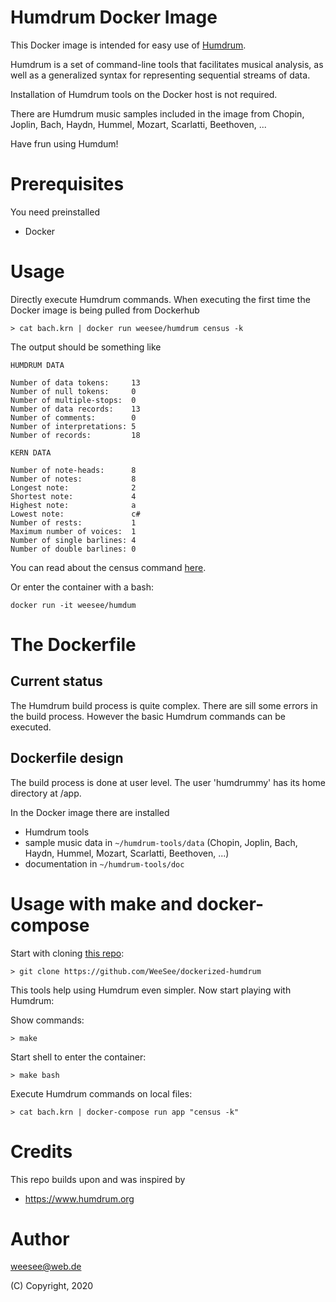 Humdrum Docker Image
====================

This Docker image is intended for easy use of [Humdrum](https://www.humdrum.org).

Humdrum is a set of command-line tools that facilitates musical analysis, as well as a generalized syntax for representing sequential streams of data.

Installation of Humdrum tools on the Docker host is not required.

There are Humdrum music samples included in the image from Chopin, Joplin, Bach, Haydn, Hummel, Mozart, Scarlatti, Beethoven, ...

Have frun using Humdum!

# Prerequisites

You need preinstalled

* Docker

# Usage 

Directly execute Humdrum commands. When executing the first time the 
Docker image is being pulled from Dockerhub

    > cat bach.krn | docker run weesee/humdrum census -k

The output should be something like

```
HUMDRUM DATA

Number of data tokens:     13
Number of null tokens:     0
Number of multiple-stops:  0
Number of data records:    13
Number of comments:        0
Number of interpretations: 5
Number of records:         18

KERN DATA

Number of note-heads:      8
Number of notes:           8
Longest note:              2
Shortest note:             4
Highest note:              a
Lowest note:               c#
Number of rests:           1
Maximum number of voices:  1
Number of single barlines: 4
Number of double barlines: 0
```

You can read about the census command [here](https://www.humdrum.org/guide/ch03/#the-census-command).

Or enter the container with a bash:

    docker run -it weesee/humdum

# The Dockerfile

## Current status

The Humdrum build process is quite complex. There are sill some
errors in the build process. However the basic Humdrum commands
can be executed. 

## Dockerfile design

The build process is done at user level. The user 'humdrummy' has its
home directory at /app. 

In the Docker image there are installed

* Humdrum tools
* sample music data in ```~/humdrum-tools/data``` (Chopin, Joplin, Bach, Haydn, Hummel, Mozart, Scarlatti, Beethoven, ...)
* documentation in ```~/humdrum-tools/doc```

# Usage with make and docker-compose

Start with cloning [this repo](https://github.com/WeeSee/dockerized-humdrum):

    > git clone https://github.com/WeeSee/dockerized-humdrum

This tools help using Humdrum even simpler. Now start playing with Humdrum:

Show commands:

    > make

Start shell to enter the container:

    > make bash

Execute Humdrum commands on local files:

    > cat bach.krn | docker-compose run app "census -k"


# Credits

This repo builds upon and was inspired by

* https://www.humdrum.org

# Author

weesee@web.de

(C) Copyright, 2020